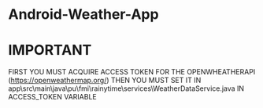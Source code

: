 # Android-Weather-App
# IMPORTANT
FIRST YOU MUST ACQUIRE ACCESS TOKEN FOR THE OPENWHEATHERAPI (https://openweathermap.org/)
THEN YOU MUST SET IT IN app\src\main\java\pu\fmi\rainytime\services\WeatherDataService.java IN ACCESS_TOKEN VARIABLE
